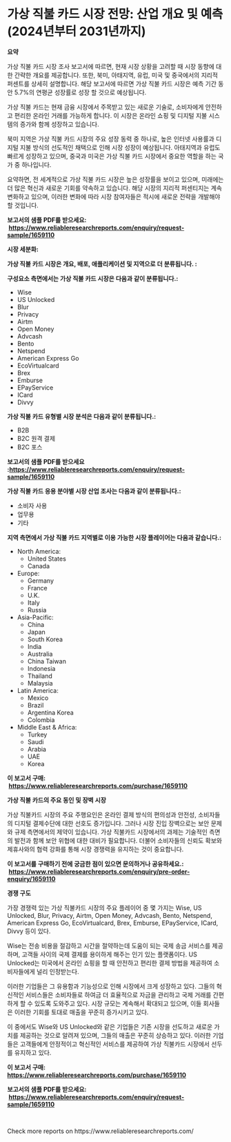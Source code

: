 <p><h1>가상 직불 카드 시장 전망: 산업 개요 및 예측 (2024년부터 2031년까지)</h1></p><p><strong>요약</strong></p>
<p><p>가상 직불 카드 시장 조사 보고서에 따르면, 현재 시장 상황을 고려할 때 시장 동향에 대한 간략한 개요를 제공합니다. 또한, 북미, 아태지역, 유럽, 미국 및 중국에서의 지리적 퍼센트를 상세히 설명합니다. 해당 보고서에 따르면 가상 직불 카드 시장은 예측 기간 동안 5.7%의 연평균 성장률로 성장 할 것으로 예상됩니다.</p><p>가상 직불 카드는 현재 금융 시장에서 주목받고 있는 새로운 기술로, 소비자에게 안전하고 편리한 온라인 거래를 가능하게 합니다. 이 시장은 온라인 쇼핑 및 디지털 지불 시스템의 증가와 함께 성장하고 있습니다.</p><p>북미 지역은 가상 직불 카드 시장의 주요 성장 동력 중 하나로, 높은 인터넷 사용률과 디지털 지불 방식의 선도적인 채택으로 인해 시장 성장이 예상됩니다. 아태지역과 유럽도 빠르게 성장하고 있으며, 중국과 미국은 가상 직불 카드 시장에서 중요한 역할을 하는 국가 중 하나입니다.</p><p>요약하면, 전 세계적으로 가상 직불 카드 시장은 높은 성장률을 보이고 있으며, 미래에는 더 많은 혁신과 새로운 기회를 약속하고 있습니다. 해당 시장의 지리적 퍼센티지는 계속 변화하고 있으며, 이러한 변화에 따라 시장 참여자들은 적시에 새로운 전략을 개발해야 할 것입니다.</p></p>
<p><strong>보고서의 샘플 PDF를 받으세요: &nbsp;<a href="https://www.reliableresearchreports.com/enquiry/request-sample/1659110">https://www.reliableresearchreports.com/enquiry/request-sample/1659110</a></strong></p>
<p><strong>시장 세분화:</strong></p>
<p><strong> 가상 직불 카드 시장은 개요, 배포, 애플리케이션 및 지역으로 더 분류됩니다. :</strong></p>
<p><strong>구성요소 측면에서는 가상 직불 카드 시장은 다음과 같이 분류됩니다.:</strong></p>
<p><ul><li>Wise</li><li>US Unlocked</li><li>Blur</li><li>Privacy</li><li>Airtm</li><li>Open Money</li><li>Advcash</li><li>Bento</li><li>Netspend</li><li>American Express Go</li><li>EcoVirtualcard</li><li>Brex</li><li>Emburse</li><li>EPayService</li><li>ICard</li><li>Divvy</li></ul></p>
<p><strong> 가상 직불 카드 유형별 시장 분석은 다음과 같이 분류됩니다.:</strong></p>
<p><ul><li>B2B</li><li>B2C 원격 결제</li><li>B2C 포스</li></ul></p>
<p><strong>보고서의 샘플 PDF를 받으세요 :<a href="https://www.reliableresearchreports.com/enquiry/request-sample/1659110">https://www.reliableresearchreports.com/enquiry/request-sample/1659110</a></strong></p>
<p><strong> 가상 직불 카드 응용 분야별 시장 산업 조사는 다음과 같이 분류됩니다.:</strong></p>
<p><ul><li>소비자 사용</li><li>업무용</li><li>기타</li></ul></p>
<p><strong>지역 측면에서 가상 직불 카드 지역별로 이용 가능한 시장 플레이어는 다음과 같습니다.:</strong></p>
<p><ul>
    <li>
        North America:
        <ul>
            <li>United States</li>
            <li>Canada</li>
        </ul>
    </li>
    <li>
        Europe:
        <ul>
            <li>Germany</li>
            <li>France</li>
            <li>U.K.</li>
            <li>Italy</li>
            <li>Russia</li>
        </ul>
    </li>
    <li>
        Asia-Pacific:
        <ul>
            <li>China</li>
            <li>Japan</li>
            <li>South Korea</li>
            <li>India</li>
            <li>Australia</li>
            <li>China Taiwan</li>
            <li>Indonesia</li>
            <li>Thailand</li>
            <li>Malaysia</li>
        </ul>
    </li>
    <li>
        Latin America:
        <ul>
            <li>Mexico</li>
            <li>Brazil</li>
            <li>Argentina Korea</li>
            <li>Colombia</li>
        </ul>
    </li>
    <li>
        Middle East & Africa:
        <ul>
            <li>Turkey</li>
            <li>Saudi</li>
            <li>Arabia</li>
            <li>UAE</li>
            <li>Korea</li>
        </ul>
    </li>
    </ul></p>
<p><strong>이 보고서 구매: &nbsp;<a href="https://www.reliableresearchreports.com/purchase/1659110">https://www.reliableresearchreports.com/purchase/1659110</a></strong></p>
<p><strong>가상 직불 카드의 주요 동인 및 장벽 시장</strong></p>
<p><p>가상 직불카드 시장의 주요 주행요인은 온라인 결제 방식의 편의성과 안전성, 소비자들의 디지털 결제수단에 대한 선호도 증가입니다. 그러나 시장 진입 장벽으로는 보안 문제와 규제 측면에서의 제약이 있습니다. 가상 직불카드 시장에서의 과제는 기술적인 측면의 발전과 함께 보안 위협에 대한 대비가 필요합니다. 더불어 소비자들의 신뢰도 확보와 제휴사와의 협력 강화를 통해 시장 경쟁력을 유지하는 것이 중요합니다.</p></p>
<p><strong>이 보고서를 구매하기 전에 궁금한 점이 있으면 문의하거나 공유하세요.: &nbsp;<a href="https://www.reliableresearchreports.com/enquiry/pre-order-enquiry/1659110">https://www.reliableresearchreports.com/enquiry/pre-order-enquiry/1659110</a></strong></p>
<p><strong>경쟁 구도</strong></p>
<p><p>가장 경쟁력 있는 가상 직불카드 시장의 주요 플레이어 중 몇 가지는 Wise, US Unlocked, Blur, Privacy, Airtm, Open Money, Advcash, Bento, Netspend, American Express Go, EcoVirtualcard, Brex, Emburse, EPayService, ICard, Divvy 등이 있다. </p><p>Wise는 전송 비용을 절감하고 시간을 절약하는데 도움이 되는 국제 송금 서비스를 제공하며, 고객들 사이의 국제 결제를 용이하게 해주는 인기 있는 플랫폼이다. US Unlocked는 미국에서 온라인 쇼핑을 할 때 안전하고 편리한 결제 방법을 제공하여 소비자들에게 널리 인정받는다.</p><p>이러한 기업들은 그 유용함과 기능성으로 인해 시장에서 크게 성장하고 있다. 그들의 혁신적인 서비스들은 소비자들로 하여금 더 효율적으로 자금을 관리하고 국제 거래를 간편하게 할 수 있도록 도와주고 있다. 시장 규모는 계속해서 확대되고 있으며, 이들 회사들은 이러한 기회를 토대로 매출을 꾸준히 증가시키고 있다.</p><p>이 중에서도 Wise와 US Unlocked와 같은 기업들은 기존 시장을 선도하고 새로운 가치를 제공하는 것으로 알려져 있으며, 그들의 매출은 꾸준히 상승하고 있다. 이러한 기업들은 고객들에게 안정적이고 혁신적인 서비스를 제공하여 가상 직불카드 시장에서 선두를 유지하고 있다.</p></p>
<p><strong>이 보고서 구매: &nbsp; <a href="https://www.reliableresearchreports.com/purchase/1659110">https://www.reliableresearchreports.com/purchase/1659110</a></strong></p>
<p><strong>보고서의 샘플 PDF를 받으세요: &nbsp;<a href="https://www.reliableresearchreports.com/enquiry/request-sample/1659110">https://www.reliableresearchreports.com/enquiry/request-sample/1659110</a></strong><strong></strong></p>
<p>&nbsp;</p>
<p>Check more reports on https://www.reliableresearchreports.com/</p>